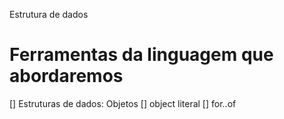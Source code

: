 Estrutura de dados

# Ferramentas da linguagem que abordaremos

[] Estruturas de dados: Objetos
  [] object literal
  [] for..of